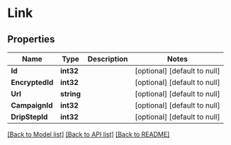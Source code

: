 # Link

## Properties
Name | Type | Description | Notes
------------ | ------------- | ------------- | -------------
**Id** | **int32** |  | [optional] [default to null]
**EncryptedId** | **int32** |  | [optional] [default to null]
**Url** | **string** |  | [optional] [default to null]
**CampaignId** | **int32** |  | [optional] [default to null]
**DripStepId** | **int32** |  | [optional] [default to null]

[[Back to Model list]](../README.md#documentation-for-models) [[Back to API list]](../README.md#documentation-for-api-endpoints) [[Back to README]](../README.md)



